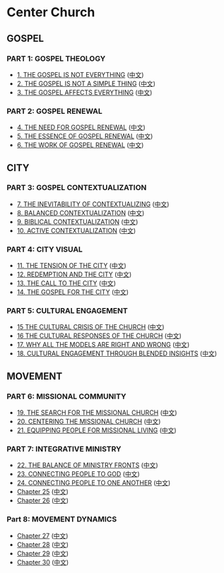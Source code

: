 # Center Church
## GOSPEL
### PART 1: GOSPEL THEOLOGY
- [1. THE GOSPEL IS NOT EVERYTHING](English/chapter01.html) ([中文](chapter01.html))
- [2. THE GOSPEL IS NOT A SIMPLE THING](English/chapter02.html) ([中文](chapter02.html))
- [3. THE GOSPEL AFFECTS EVERYTHING](English/chapter03.html) ([中文](chapter03.html))

### PART 2: GOSPEL RENEWAL
- [4. THE NEED FOR GOSPEL RENEWAL](English/chapter04.html) ([中文](chapter04.html))
- [5. THE ESSENCE OF GOSPEL RENEWAL](English/chapter05.html) ([中文](chapter05.html))
- [6. THE WORK OF GOSPEL RENEWAL](English/chapter06.html) ([中文](chapter06.html))

## CITY
### PART 3: GOSPEL CONTEXTUALIZATION
- [7. THE INEVITABILITY OF CONTEXTUALIZING](English/chapter07.html) ([中文](chapter07.html))
- [8. BALANCED CONTEXTUALIZATION](English/chapter08.html) ([中文](chapter08.html))  
- [9. BIBLICAL CONTEXTUALIZATION](English/chapter09.html) ([中文](chapter09.html))
- [10. ACTIVE CONTEXTUALIZATION](English/chapter10.html) ([中文](chapter10.html))

### PART 4: CITY VISUAL
- [11. THE TENSION OF THE CITY](English/chapter11.html) ([中文](chapter11.html))
- [12. REDEMPTION AND THE CITY](English/chapter12.html) ([中文](chapter12.html))
- [13. THE CALL TO THE CITY](English/chapter13.html) ([中文](chapter13.html))
- [14. THE GOSPEL FOR THE CITY](English/chapter14.html) ([中文](chapter14.html))

### PART 5: CULTURAL ENGAGEMENT
- [15 THE CULTURAL CRISIS OF THE CHURCH](English/chapter15.html) ([中文](chapter15.html))
- [16 THE CULTURAL RESPONSES OF THE CHURCH](English/chapter16.html) ([中文](chapter16.html))
- [17. WHY ALL THE MODELS ARE RIGHT AND WRONG](English/chapter17.html) ([中文](chapter17.html))
- [18. CULTURAL ENGAGEMENT THROUGH BLENDED INSIGHTS](English/chapter18.html) ([中文](chapter18.html))

## MOVEMENT
### PART 6: MISSIONAL COMMUNITY  
- [19. THE SEARCH FOR THE MISSIONAL CHURCH](English/chapter19.html) ([中文](chapter19.html))
- [20. CENTERING THE MISSIONAL CHURCH](English/chapter20.html) ([中文](chapter20.html))
- [21. EQUIPPING PEOPLE FOR MISSIONAL LIVING](English/chapter21.html) ([中文](chapter21.html))

### PART 7: INTEGRATIVE MINISTRY  
- [22. THE BALANCE OF MINISTRY FRONTS](English/chapter22.html)  ([中文](chapter22.html))
- [23. CONNECTING PEOPLE TO GOD](English/chapter23.html)  ([中文](chapter23.html))
- [24. CONNECTING PEOPLE TO ONE ANOTHER](English/chapter24.html)  ([中文](chapter24.html))
- [Chapter 25](English/chapter25.html) ([中文](chapter25.html))
- [Chapter 26](English/chapter26.html) ([中文](chapter26.html))

### Part 8: MOVEMENT DYNAMICS
- [Chapter 27](English/chapter27.html) ([中文](chapter27.html))
- [Chapter 28](English/chapter28.html) ([中文](chapter28.html))
- [Chapter 29](English/chapter29.html) ([中文](chapter29.html))
- [Chapter 30](English/chapter30.html) ([中文](chapter30.html))
